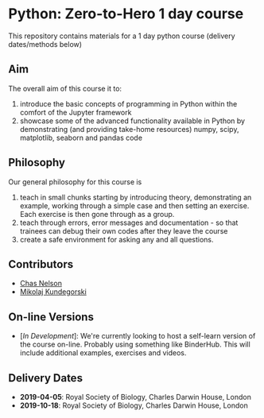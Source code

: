 # Python: Zero-to-Hero 1 day course

This repository contains materials for a 1 day python course (delivery dates/methods below)

## Aim

The overall aim of this course it to:

1. introduce the basic concepts of programming in Python within the comfort of the Jupyter framework
2. showcase some of the advanced functionality available in Python by demonstrating (and providing take-home resources) numpy, scipy, matplotlib, seaborn and pandas code

## Philosophy

Our general philosophy for this course is

1. teach in small chunks starting by introducing theory, demonstrating an example, working through a simple case and then setting an exercise. Each exercise is then gone through as a group.
2. teach through errors, error messages and documentation - so that trainees can debug their own codes after they leave the course
3. create a safe environment for asking any and all questions.

## Contributors

* [Chas Nelson](https://github.com/ChasNelson1990)
* [Mikolaj Kundegorski](https://github.com/mixmixmix)

## On-line Versions

* [*In Development*]: We're currently looking to host a self-learn version of the course on-line. Probably using something like BinderHub. This will include additional examples, exercises and videos.

## Delivery Dates

* **2019-04-05**: Royal Society of Biology, Charles Darwin House, London
* **2019-10-18**: Royal Society of Biology, Charles Darwin House, London
